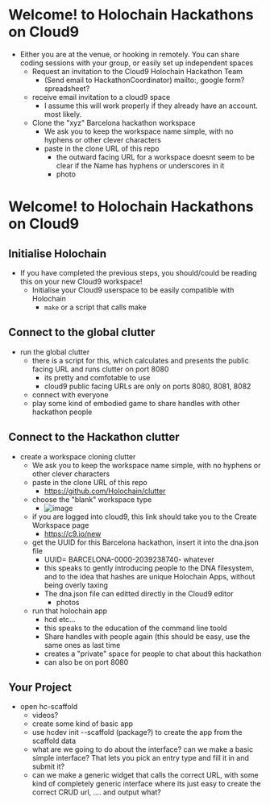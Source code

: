 # Welcome! to Holochain Hackathons on Cloud9
* Either you are at the venue, or hooking in remotely. You can share coding sessions with your group, or easily set up independent spaces
  * Request an invitation to the Cloud9 Holochain Hackathon Team
    * (Send email to HackathonCoordinator) mailto:, google form? spreadsheet?
  * receive email invitation to a cloud9 space 
    * I assume this will work properly if they already have an account. most likely.
  * Clone the "xyz" Barcelona hackathon workspace
    * We ask you to keep the workspace name simple, with no hyphens or other clever characters
    * paste in the clone URL of this repo
      * the outward facing URL for a workspace doesnt seem to be clear if the Name has hyphens or underscores in it
      * photo

# Welcome! to Holochain Hackathons on Cloud9
## Initialise Holochain
* If you have completed the previous steps, you should/could be reading this on your new Cloud9 workspace!
  * Initialise your Cloud9 userspace to be easily compatible with Holochain
    * `make` or a script that calls make
## Connect to the global clutter
  * run the global clutter
    * there is a script for this, which calculates and presents the public facing URL and runs clutter on port 8080
      * its pretty and comfotable to use
      * cloud9 public facing URLs are only on ports 8080, 8081, 8082
    * connect with everyone
    * play some kind of embodied game to share handles with other hackathon people
## Connect to the Hackathon clutter
  * create a workspace cloning clutter
    * We ask you to keep the workspace name simple, with no hyphens or other clever characters
    * paste in the clone URL of this repo
      * https://github.com/Holochain/clutter
    * choose the "blank" workspace type
      * ![image](https://user-images.githubusercontent.com/239550/32902769-259a7ece-caa8-11e7-964e-087d3d524023.png)
    * if you are logged into cloud9, this link should take you to the Create Workspace page
      * https://c9.io/new
    * get the UUID for this Barcelona hackathon, insert it into the dna.json file
      * UUID= BARCELONA-0000-2039238740- whatever
      * this speaks to gently introducing people to the DNA filesystem, and to the idea that hashes are unique Holochain Apps, without being overly taxing
      * The dna.json file can editted directly in the Cloud9 editor
        * photos
    * run that holochain app
      * hcd etc...
      * this speaks to the education of the command line toold
      * Share handles with people again (this should be easy, use the same ones as last time
      * creates a "private" space for people to chat about this hackathon
      * can also be on port 8080
## Your Project
  * open hc-scaffold
    * videos?
    * create some kind of basic app
    * use hcdev init --scaffold (package?) to create the app from the scaffold data
    * what are we going to do about the interface? can we make a basic simple interface? That lets you pick an entry type and fill it in and submit it?
    * can we make a generic widget that calls the correct URL, with some kind of completely generic interface where its just easy to create the correct CRUD url, .... and output what?
